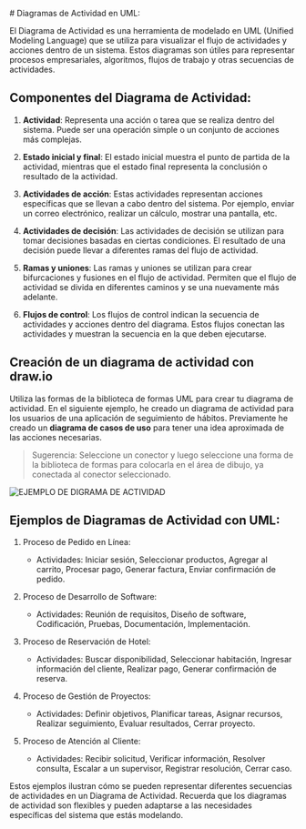 # Diagramas de Actividad en UML:

El Diagrama de Actividad es una herramienta de modelado en UML (Unified Modeling Language) que se utiliza para visualizar el flujo de actividades y acciones dentro de un sistema. Estos diagramas son útiles para representar procesos empresariales, algoritmos, flujos de trabajo y otras secuencias de actividades.

## Componentes del Diagrama de Actividad:

1. **Actividad**: Representa una acción o tarea que se realiza dentro del sistema. Puede ser una operación simple o un conjunto de acciones más complejas.

2. **Estado inicial y final**: El estado inicial muestra el punto de partida de la actividad, mientras que el estado final representa la conclusión o resultado de la actividad.

3. **Actividades de acción**: Estas actividades representan acciones específicas que se llevan a cabo dentro del sistema. Por ejemplo, enviar un correo electrónico, realizar un cálculo, mostrar una pantalla, etc.

4. **Actividades de decisión**: Las actividades de decisión se utilizan para tomar decisiones basadas en ciertas condiciones. El resultado de una decisión puede llevar a diferentes ramas del flujo de actividad.

5. **Ramas y uniones**: Las ramas y uniones se utilizan para crear bifurcaciones y fusiones en el flujo de actividad. Permiten que el flujo de actividad se divida en diferentes caminos y se una nuevamente más adelante.

6. **Flujos de control**: Los flujos de control indican la secuencia de actividades y acciones dentro del diagrama. Estos flujos conectan las actividades y muestran la secuencia en la que deben ejecutarse.

## Creación de un diagrama de actividad con draw.io
Utiliza las formas de la biblioteca de formas UML para crear tu diagrama de actividad. En el siguiente ejemplo, he creado un diagrama de actividad para los usuarios de una aplicación de seguimiento de hábitos. Previamente he creado un **diagrama de casos de uso** para tener una idea aproximada de las acciones necesarias.

> Sugerencia: Seleccione un conector y luego seleccione una forma de la biblioteca de formas para colocarla en el área de dibujo, ya conectada al conector seleccionado.

![EJEMPLO DE DIGRAMA DE ACTIVIDAD](_resources/ActivityDiagram.png)


## Ejemplos de Diagramas de Actividad con UML:

1. Proceso de Pedido en Línea:
   - Actividades: Iniciar sesión, Seleccionar productos, Agregar al carrito, Procesar pago, Generar factura, Enviar confirmación de pedido.

2. Proceso de Desarrollo de Software:
   - Actividades: Reunión de requisitos, Diseño de software, Codificación, Pruebas, Documentación, Implementación.

3. Proceso de Reservación de Hotel:
   - Actividades: Buscar disponibilidad, Seleccionar habitación, Ingresar información del cliente, Realizar pago, Generar confirmación de reserva.

4. Proceso de Gestión de Proyectos:
   - Actividades: Definir objetivos, Planificar tareas, Asignar recursos, Realizar seguimiento, Evaluar resultados, Cerrar proyecto.

5. Proceso de Atención al Cliente:
   - Actividades: Recibir solicitud, Verificar información, Resolver consulta, Escalar a un supervisor, Registrar resolución, Cerrar caso.

Estos ejemplos ilustran cómo se pueden representar diferentes secuencias de actividades en un Diagrama de Actividad. Recuerda que los diagramas de actividad son flexibles y pueden adaptarse a las necesidades específicas del sistema que estás modelando.